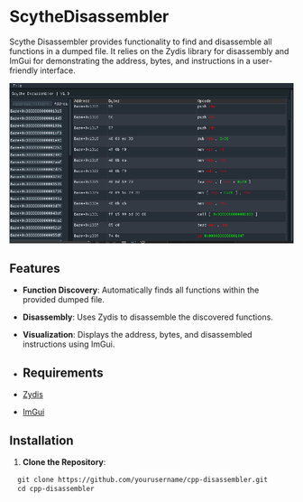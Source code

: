 # ScytheDisassembler

Scythe Disassembler provides functionality to find and disassemble all functions in a dumped file. It relies on the Zydis library for disassembly and ImGui for demonstrating the address, bytes, and instructions in a user-friendly interface.

![Disassembler Interface](ui.png)

## Features

- **Function Discovery**: Automatically finds all functions within the provided dumped file.
- **Disassembly**: Uses Zydis to disassemble the discovered functions.
- **Visualization**: Displays the address, bytes, and disassembled instructions using ImGui.

- ## Requirements

- [Zydis](https://github.com/zyantific/zydis)
- [ImGui](https://github.com/ocornut/imgui)

## Installation

1. **Clone the Repository**:
 ```
   git clone https://github.com/yourusername/cpp-disassembler.git
   cd cpp-disassembler
```

